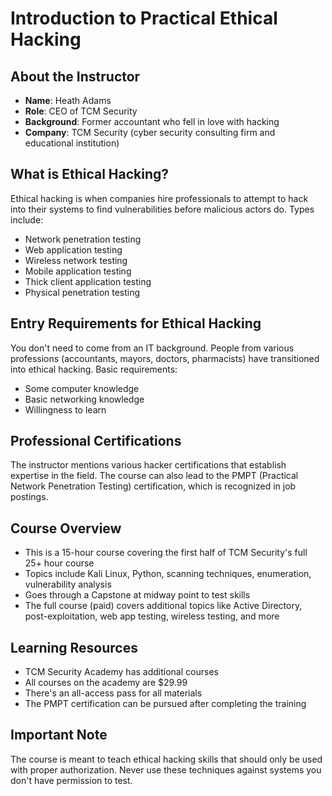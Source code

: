 # Introduction to Practical Ethical Hacking

## About the Instructor
* **Name**: Heath Adams
* **Role**: CEO of TCM Security
* **Background**: Former accountant who fell in love with hacking
* **Company**: TCM Security (cyber security consulting firm and educational institution)

## What is Ethical Hacking?
Ethical hacking is when companies hire professionals to attempt to hack into their systems to find vulnerabilities before malicious actors do. Types include:
* Network penetration testing
* Web application testing
* Wireless network testing
* Mobile application testing
* Thick client application testing
* Physical penetration testing

## Entry Requirements for Ethical Hacking
You don't need to come from an IT background. People from various professions (accountants, mayors, doctors, pharmacists) have transitioned into ethical hacking. Basic requirements:
* Some computer knowledge
* Basic networking knowledge
* Willingness to learn

## Professional Certifications
The instructor mentions various hacker certifications that establish expertise in the field. The course can also lead to the PMPT (Practical Network Penetration Testing) certification, which is recognized in job postings.

## Course Overview
* This is a 15-hour course covering the first half of TCM Security's full 25+ hour course
* Topics include Kali Linux, Python, scanning techniques, enumeration, vulnerability analysis
* Goes through a Capstone at midway point to test skills
* The full course (paid) covers additional topics like Active Directory, post-exploitation, web app testing, wireless testing, and more

## Learning Resources
* TCM Security Academy has additional courses
* All courses on the academy are $29.99
* There's an all-access pass for all materials
* The PMPT certification can be pursued after completing the training

## Important Note
The course is meant to teach ethical hacking skills that should only be used with proper authorization. Never use these techniques against systems you don't have permission to test.
